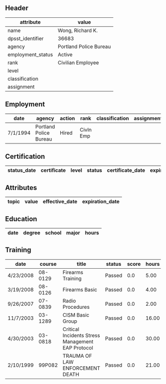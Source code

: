 ## Header
| attribute | value |
| --------- | ----- |
| name | Wong, Richard K. |
| dpsst_identifier | 36683 |
| agency | Portland Police Bureau |
| employment_status | Active |
| rank | Civilian Employee |
| level |  |
| classification |  |
| assignment |  |
## Employment
| date | agency | action | rank | classification | assignment |
| ---- | ------ | ------ | ---- | -------------- | ---------- |
| 7/1/1994 | Portland Police Bureau | Hired | Civln Emp |  |  |
## Certification
| status_date | certificate | level | status | certificate_date | expiration_date | probation_date |
| ----------- | ----------- | ----- | ------ | ---------------- | --------------- | -------------- |
## Attributes
| topic | value | effective_date | expiration_date |
| ----- | ----- | -------------- | --------------- |
## Education
| date | degree | school | major | hours |
| ---- | ------ | ------ | ----- | ----- |
## Training
| date | course | title | status | score | hours |
| ---- | ------ | ----- | ------ | ----- | ----- |
| 4/23/2008 | 08-0129 | Firearms Training | Passed | 0.0 | 5.00 |
| 3/19/2008 | 08-0126 | Firearms Basic | Passed | 0.0 | 4.00 |
| 9/26/2007 | 07-0839 | Radio Procedures | Passed | 0.0 | 2.00 |
| 11/7/2003 | 03-1289 | CISM Basic Group | Passed | 0.0 | 16.00 |
| 4/30/2003 | 03-0818 | Critical Incidents Stress Management EAP Protocol | Passed | 0.0 | 30.00 |
| 2/10/1999 | 99P082 | TRAUMA OF LAW ENFORCEMENT DEATH | Passed | 0.0 | 21.00 |
